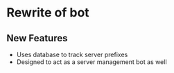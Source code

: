 # Rewrite of bot
## New Features
* Uses database to track server prefixes
* Designed to act as a server management bot as well